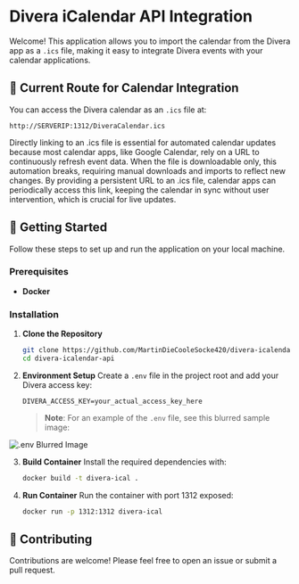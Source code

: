 # Divera iCalendar API Integration

Welcome! This application allows you to import the calendar from the Divera app as a `.ics` file, making it easy to integrate Divera events with your calendar applications.

## 📍 Current Route for Calendar Integration

You can access the Divera calendar as an `.ics` file at:
```
http://SERVERIP:1312/DiveraCalendar.ics
```

Directly linking to an .ics file is essential for automated calendar updates because most calendar apps, like Google Calendar, rely on a URL to continuously refresh event data. When the file is downloadable only, this automation breaks, requiring manual downloads and imports to reflect new changes. By providing a persistent URL to an .ics file, calendar apps can periodically access this link, keeping the calendar in sync without user intervention, which is crucial for live updates.

## 🚀 Getting Started

Follow these steps to set up and run the application on your local machine.

### Prerequisites

- **Docker** 

### Installation

1. **Clone the Repository**
   ```bash
   git clone https://github.com/MartinDieCooleSocke420/divera-icalendar-api.git
   cd divera-icalendar-api
   ```
2. **Environment Setup**
   Create a `.env` file in the project root and add your Divera access key:
   ```
   DIVERA_ACCESS_KEY=your_actual_access_key_here
   ```
   > **Note**: For an example of the `.env` file, see this blurred sample image:

![`.env` Blurred Image](https://i.imgur.com/nDsjWqn.png)

3. **Build Container**
   Install the required dependencies with:
   ```bash
   docker build -t divera-ical .
   ```

4. **Run Container**
   Run the container with port 1312 exposed:
   ```bash
   docker run -p 1312:1312 divera-ical
   ```

## 🤝 Contributing

Contributions are welcome! Please feel free to open an issue or submit a pull request.
